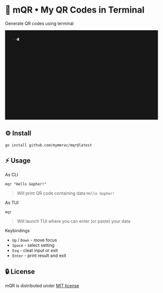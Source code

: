 # :white_square_button: mQR • My QR Codes in Terminal

Generate QR codes using terminal

<img src="docs/demo.gif" alt="mQR demo example">

## :gear: Install

```shell
go install github.com/mymmrac/mqr@latest
```

## :zap: Usage

As CLI

```shell
mqr "Hello Gopher!"
```

> Will print QR code containing data `Hello Gopher!`

As TUI

```shell
mqr
```

> Will launch TUI where you can enter (or paste) your data

Keybindings

- `Up` / `Down` - move focus
- `Space` - select setting
- `Esq` - cleat input or exit
- `Enter` - print result and exit

## :lock: License

mQR is distributed under [MIT license](LICENSE)
